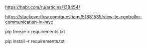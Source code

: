 https://habr.com/ru/articles/139454/

https://stackoverflow.com/questions/51881535/view-to-controller-communication-in-mvc

pip freeze > requirements.txt

pip install -r requirements.txt